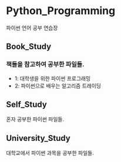 ﻿# Python_Programming
파이썬 언어 공부 연습장

## Book_Study
### 책들을 참고하여 공부한 파일들.
* 1: 대학생을 위한 파이썬 프로그래밍
* 2: 파이썬으로 배우는 알고리즘 트레이딩

## Self_Study
혼자 공부한 파이썬 파일들.

## University_Study
대학교에서 파이썬 과목을 공부한 파일들.
